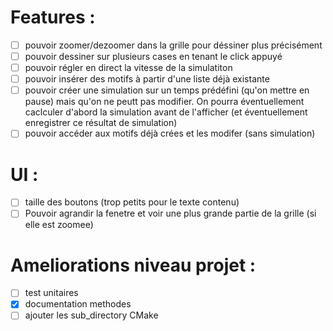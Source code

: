 # Features :
- [ ] pouvoir zoomer/dezoomer dans la grille pour déssiner plus précisément
- [ ] pouvoir dessiner sur plusieurs cases en tenant le click appuyé
- [ ] pouvoir régler en direct la vitesse de la simulatiton
- [ ] pouvoir insérer des motifs à partir d'une liste déjà existante
- [ ] pouvoir créer une simulation sur un temps prédéfini (qu'on mettre en pause) mais qu'on ne peutt pas modifier. On pourra éventuellement caclculer d'abord la simulation avant de l'afficher (et éventuellement enregistrer ce résultat de simulation)
- [ ] pouvoir accéder aux motifs déjà crées et les modifer (sans simulation)

# UI :
- [ ] taille des boutons (trop petits pour le texte contenu)
- [ ] Pouvoir agrandir la fenetre et voir une plus grande partie de la grille (si elle est zoomee)

# Ameliorations niveau projet :
- [ ] test unitaires
- [x] documentation methodes
- [ ] ajouter les sub_directory CMake